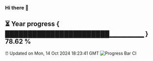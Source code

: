 ### Hi there 👋
⏳ Year progress { ███████████████████████▁▁▁▁▁▁▁ } 78.62 %
---
⏰ Updated on Mon, 14 Oct 2024 18:23:41 GMT
![Progress Bar CI](https://github.com/liununu/liununu/workflows/Progress%20Bar%20CI/badge.svg)
